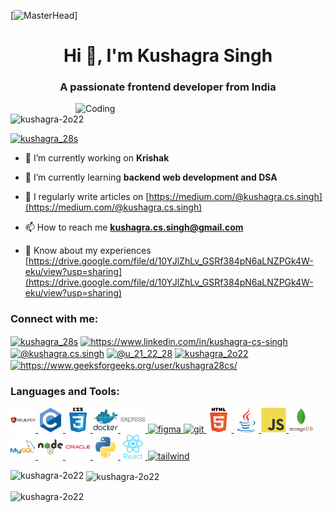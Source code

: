[![MasterHead](https://drive.google.com/file/d/1i7pKRvCwoR_u7rDs8v2OW9BVooZh2iDM/view?usp=sharing)]
<h1 align="center">Hi 👋, I'm Kushagra Singh</h1>
<h3 align="center">A passionate frontend developer from India</h3>
<img align="right" alt="Coding" width="400" src="https://cdn.dribbble.com/users/1162077/screenshots/3848914/programmer.gif”>

<p align="left"> <img src="https://komarev.com/ghpvc/?username=kushagra-2o22&label=Profile%20views&color=0e75b6&style=flat" alt="kushagra-2o22" /> </p>

<p align="left"> <a href="https://twitter.com/kushagra_28s" target="blank"><img src="https://img.shields.io/twitter/follow/kushagra_28s?logo=twitter&style=for-the-badge" alt="kushagra_28s" /></a> </p>

- 🔭 I’m currently working on **Krishak**

- 🌱 I’m currently learning **backend web development and DSA**

- 📝 I regularly write articles on [https://medium.com/@kushagra.cs.singh](https://medium.com/@kushagra.cs.singh)

- 📫 How to reach me **kushagra.cs.singh@gmail.com**

- 📄 Know about my experiences [https://drive.google.com/file/d/10YJlZhLv_GSRf384pN6aLNZPGk4W-eku/view?usp=sharing](https://drive.google.com/file/d/10YJlZhLv_GSRf384pN6aLNZPGk4W-eku/view?usp=sharing)

<h3 align="left">Connect with me:</h3>
<p align="left">
<a href="https://twitter.com/kushagra_28s" target="blank"><img align="center" src="https://raw.githubusercontent.com/rahuldkjain/github-profile-readme-generator/master/src/images/icons/Social/twitter.svg" alt="kushagra_28s" height="30" width="40" /></a>
<a href="https://linkedin.com/in/https://www.linkedin.com/in/kushagra-cs-singh" target="blank"><img align="center" src="https://raw.githubusercontent.com/rahuldkjain/github-profile-readme-generator/master/src/images/icons/Social/linked-in-alt.svg" alt="https://www.linkedin.com/in/kushagra-cs-singh" height="30" width="40" /></a>
<a href="https://medium.com/@kushagra.cs.singh" target="blank"><img align="center" src="https://raw.githubusercontent.com/rahuldkjain/github-profile-readme-generator/master/src/images/icons/Social/medium.svg" alt="@kushagra.cs.singh" height="30" width="40" /></a>
<a href="https://www.hackerrank.com/@u_21_22_28" target="blank"><img align="center" src="https://raw.githubusercontent.com/rahuldkjain/github-profile-readme-generator/master/src/images/icons/Social/hackerrank.svg" alt="@u_21_22_28" height="30" width="40" /></a>
<a href="https://www.leetcode.com/kushagra_2o22" target="blank"><img align="center" src="https://raw.githubusercontent.com/rahuldkjain/github-profile-readme-generator/master/src/images/icons/Social/leet-code.svg" alt="kushagra_2o22" height="30" width="40" /></a>
<a href="https://auth.geeksforgeeks.org/user/https://www.geeksforgeeks.org/user/kushagra28cs/" target="blank"><img align="center" src="https://raw.githubusercontent.com/rahuldkjain/github-profile-readme-generator/master/src/images/icons/Social/geeks-for-geeks.svg" alt="https://www.geeksforgeeks.org/user/kushagra28cs/" height="30" width="40" /></a>
</p>

<h3 align="left">Languages and Tools:</h3>
<p align="left"> <a href="https://angular.io" target="_blank" rel="noreferrer"> <img src="https://raw.githubusercontent.com/devicons/devicon/master/icons/angularjs/angularjs-original-wordmark.svg" alt="angularjs" width="40" height="40"/> </a> <a href="https://www.cprogramming.com/" target="_blank" rel="noreferrer"> <img src="https://raw.githubusercontent.com/devicons/devicon/master/icons/c/c-original.svg" alt="c" width="40" height="40"/> </a> <a href="https://www.w3schools.com/css/" target="_blank" rel="noreferrer"> <img src="https://raw.githubusercontent.com/devicons/devicon/master/icons/css3/css3-original-wordmark.svg" alt="css3" width="40" height="40"/> </a> <a href="https://www.docker.com/" target="_blank" rel="noreferrer"> <img src="https://raw.githubusercontent.com/devicons/devicon/master/icons/docker/docker-original-wordmark.svg" alt="docker" width="40" height="40"/> </a> <a href="https://expressjs.com" target="_blank" rel="noreferrer"> <img src="https://raw.githubusercontent.com/devicons/devicon/master/icons/express/express-original-wordmark.svg" alt="express" width="40" height="40"/> </a> <a href="https://www.figma.com/" target="_blank" rel="noreferrer"> <img src="https://www.vectorlogo.zone/logos/figma/figma-icon.svg" alt="figma" width="40" height="40"/> </a> <a href="https://git-scm.com/" target="_blank" rel="noreferrer"> <img src="https://www.vectorlogo.zone/logos/git-scm/git-scm-icon.svg" alt="git" width="40" height="40"/> </a> <a href="https://www.w3.org/html/" target="_blank" rel="noreferrer"> <img src="https://raw.githubusercontent.com/devicons/devicon/master/icons/html5/html5-original-wordmark.svg" alt="html5" width="40" height="40"/> </a> <a href="https://www.java.com" target="_blank" rel="noreferrer"> <img src="https://raw.githubusercontent.com/devicons/devicon/master/icons/java/java-original.svg" alt="java" width="40" height="40"/> </a> <a href="https://developer.mozilla.org/en-US/docs/Web/JavaScript" target="_blank" rel="noreferrer"> <img src="https://raw.githubusercontent.com/devicons/devicon/master/icons/javascript/javascript-original.svg" alt="javascript" width="40" height="40"/> </a> <a href="https://www.mongodb.com/" target="_blank" rel="noreferrer"> <img src="https://raw.githubusercontent.com/devicons/devicon/master/icons/mongodb/mongodb-original-wordmark.svg" alt="mongodb" width="40" height="40"/> </a> <a href="https://www.mysql.com/" target="_blank" rel="noreferrer"> <img src="https://raw.githubusercontent.com/devicons/devicon/master/icons/mysql/mysql-original-wordmark.svg" alt="mysql" width="40" height="40"/> </a> <a href="https://nodejs.org" target="_blank" rel="noreferrer"> <img src="https://raw.githubusercontent.com/devicons/devicon/master/icons/nodejs/nodejs-original-wordmark.svg" alt="nodejs" width="40" height="40"/> </a> <a href="https://www.oracle.com/" target="_blank" rel="noreferrer"> <img src="https://raw.githubusercontent.com/devicons/devicon/master/icons/oracle/oracle-original.svg" alt="oracle" width="40" height="40"/> </a> <a href="https://www.python.org" target="_blank" rel="noreferrer"> <img src="https://raw.githubusercontent.com/devicons/devicon/master/icons/python/python-original.svg" alt="python" width="40" height="40"/> </a> <a href="https://reactjs.org/" target="_blank" rel="noreferrer"> <img src="https://raw.githubusercontent.com/devicons/devicon/master/icons/react/react-original-wordmark.svg" alt="react" width="40" height="40"/> </a> <a href="https://tailwindcss.com/" target="_blank" rel="noreferrer"> <img src="https://www.vectorlogo.zone/logos/tailwindcss/tailwindcss-icon.svg" alt="tailwind" width="40" height="40"/> </a> </p>

<p><img align="left" src="https://github-readme-stats.vercel.app/api/top-langs?username=kushagra-2o22&show_icons=true&locale=en&layout=compact" alt="kushagra-2o22" /></p>

<p>&nbsp;<img align="center" src="https://github-readme-stats.vercel.app/api?username=kushagra-2o22&show_icons=true&locale=en" alt="kushagra-2o22" /></p>

<p><img align="center" src="https://github-readme-streak-stats.herokuapp.com/?user=kushagra-2o22&" alt="kushagra-2o22" /></p>
